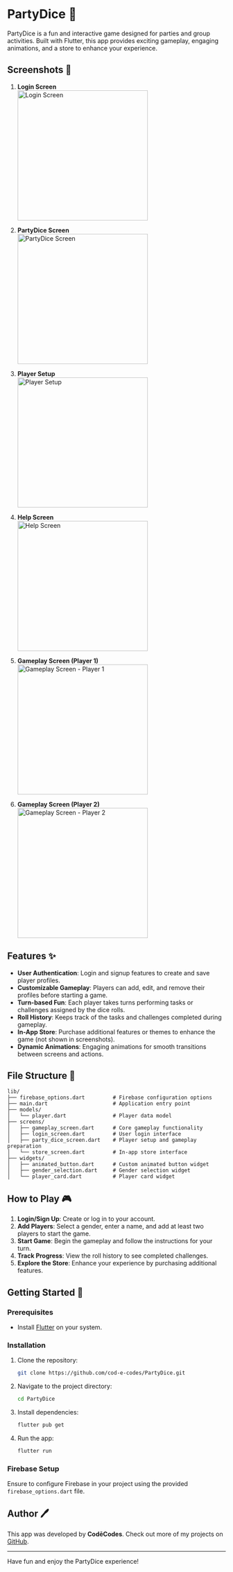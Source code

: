 
# PartyDice 🎲

PartyDice is a fun and interactive game designed for parties and group activities. Built with Flutter, this app provides exciting gameplay, engaging animations, and a store to enhance your experience.

## Screenshots 📸

1. **Login Screen**  
   <img src="./image1.png" alt="Login Screen" width="300"/>

2. **PartyDice Screen**  
   <img src="./image2.png" alt="PartyDice Screen" width="300"/>

3. **Player Setup**  
   <img src="./image3.png" alt="Player Setup" width="300"/>

4. **Help Screen**  
   <img src="./image4.png" alt="Help Screen" width="300"/>

5. **Gameplay Screen (Player 1)**  
   <img src="./image5.png" alt="Gameplay Screen - Player 1" width="300"/>

6. **Gameplay Screen (Player 2)**  
   <img src="./image6.png" alt="Gameplay Screen - Player 2" width="300"/>

## Features ✨

- **User Authentication**: Login and signup features to create and save player profiles.
- **Customizable Gameplay**: Players can add, edit, and remove their profiles before starting a game.
- **Turn-based Fun**: Each player takes turns performing tasks or challenges assigned by the dice rolls.
- **Roll History**: Keeps track of the tasks and challenges completed during gameplay.
- **In-App Store**: Purchase additional features or themes to enhance the game (not shown in screenshots).
- **Dynamic Animations**: Engaging animations for smooth transitions between screens and actions.

## File Structure 📂

```plaintext
lib/
├── firebase_options.dart         # Firebase configuration options
├── main.dart                     # Application entry point
├── models/
│   └── player.dart               # Player data model
├── screens/
│   ├── gameplay_screen.dart      # Core gameplay functionality
│   ├── login_screen.dart         # User login interface
│   ├── party_dice_screen.dart    # Player setup and gameplay preparation
│   └── store_screen.dart         # In-app store interface
├── widgets/
│   ├── animated_button.dart      # Custom animated button widget
│   ├── gender_selection.dart     # Gender selection widget
│   └── player_card.dart          # Player card widget
```

## How to Play 🎮

1. **Login/Sign Up**: Create or log in to your account.
2. **Add Players**: Select a gender, enter a name, and add at least two players to start the game.
3. **Start Game**: Begin the gameplay and follow the instructions for your turn.
4. **Track Progress**: View the roll history to see completed challenges.
5. **Explore the Store**: Enhance your experience by purchasing additional features.

## Getting Started 🚀

### Prerequisites

- Install [Flutter](https://flutter.dev/docs/get-started/install) on your system.

### Installation

1. Clone the repository:
   ```bash
   git clone https://github.com/cod-e-codes/PartyDice.git
   ```

2. Navigate to the project directory:
   ```bash
   cd PartyDice
   ```

3. Install dependencies:
   ```bash
   flutter pub get
   ```

4. Run the app:
   ```bash
   flutter run
   ```

### Firebase Setup

Ensure to configure Firebase in your project using the provided `firebase_options.dart` file.

## Author 🖊️

This app was developed by **CodēCodes**. Check out more of my projects on [GitHub](https://github.com/cod-e-codes).

---

Have fun and enjoy the PartyDice experience!
